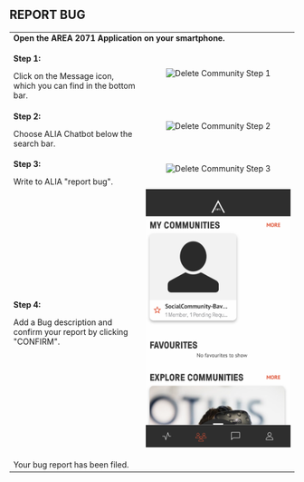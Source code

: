 ## REPORT BUG <br>

<table>
  <thead>
  </thead>
  <tbody>
    <tr>
      <tr><td colspan="3"><b>Open the AREA 2071 Application on your smartphone.</b></td>
    </tr>
    <tr>
    <td style="text-align: left"><p><b>Step 1:</b></p>Click on the Message icon, which you can find in the bottom bar.</td>
    <td style="text-align: center"><img src="deletecommunity01.PNG" alt="Delete Community Step 1"></td>
    </tr>
    <tr>
    <td style="text-align: left"><p><b>Step 2:</b></p>Choose ALIA Chatbot below the search bar.</td>
    <td style="text-align: center"><img src="deletecommunity02.PNG" alt="Delete Community Step 2"></td>
    </tr>
    <tr>
    <td style="text-align: left"><p><b>Step 3:</b></p>Write to ALIA "report bug".</td>
    <td style="text-align: center"><img src="deletecommunity03.PNG" alt="Delete Community Step 3"></td>
    </tr>
    <tr>
    <td style="text-align: left"><p><b>Step 4:</b></p>Add a Bug description and confirm your report by clicking "CONFIRM".</td>
    <td style="text-align: center"><img src="deletecommunity04.PNG" alt="Delete Community Step 4"></td>
    </tr>
    <tr>
    <td style="text-align: left"><p><b></b></p>Your bug report has been filed.</td>
    </tr>
    </tbody>
</table>
